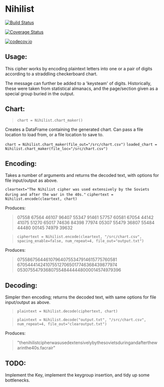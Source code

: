 # Nihilist

[![Build Status](https://travis-ci.org/FLCN17/Nihilist.jl.svg?branch=master)](https://travis-ci.org/FLCN17/Nihilist.jl)

[![Coverage Status](https://coveralls.io/repos/FLCN17/Nihilist.jl/badge.svg?branch=master&service=github)](https://coveralls.io/github/FLCN17/Nihilist.jl?branch=master)

[![codecov.io](http://codecov.io/github/FLCN17/Nihilist.jl/coverage.svg?branch=master)](http://codecov.io/github/FLCN17/Nihilist.jl?branch=master)


## Usage:

This cipher works by encoding plaintext letters into one or a pair of digits according to a straddling checkerboard chart.

The message can further be added to a 'keysteam' of digits. Historically, these were taken from statistical almanacs, and the page/section given as a special group buried in the output.

## Chart:

> `chart = Nihilist.chart_maker()`

Creates a DataFrame containing the generated chart. Can pass a file location to load from, or a file location to save to.

```chart = Nihilist.chart_maker(file_out="/src/chart.csv")```
```loaded_chart = Nihilist.chart_maker(file_loc="/src/chart.csv")```

## Encoding:

Takes a number of arguments and returns the decoded text, with options for file input/output as above.

```cleartext="The Nihilist cipher was used extensively by the Soviets during and after the war in the 40s."```
```ciphertext = Nihilist.encode(cleartext, chart)```

Produces:

> 07558 67564 46107 96407 55347 91461 57757 60581
> 67054 44142 41075 51270 65017 74636 84398 77974
> 05307 55479 36807 55484 44480 00145 74979 39632

> ```ciphertext = Nihilist.encode(cleartext, "/src/chart.csv", spacing_enable=false, num_repeat=4, file_out="output.txt")```

Produces:

> 0755867564461079640755347914615775760581
> 6705444142410755127065017746368439877974
> 0530755479368075548444448000014574979396

## Decoding:

Simpler then encoding; returns the decoded text, with same options for file input/output as above.

> ```plaintext = Nihilist.decode(ciphertext, chart)```

> ```plaintext = Nihilist.decode("output.txt", "/src/chart.csv", num_repeat=4, file_out="clearoutput.txt")```

Produces:

> "thenihilistcipherwasusedextensivelybythesovietsduringandafterthewarinthe40s.facrair"

## TODO:

Implement the Key, implement the keygroup insertion, and tidy up some bottlenecks.